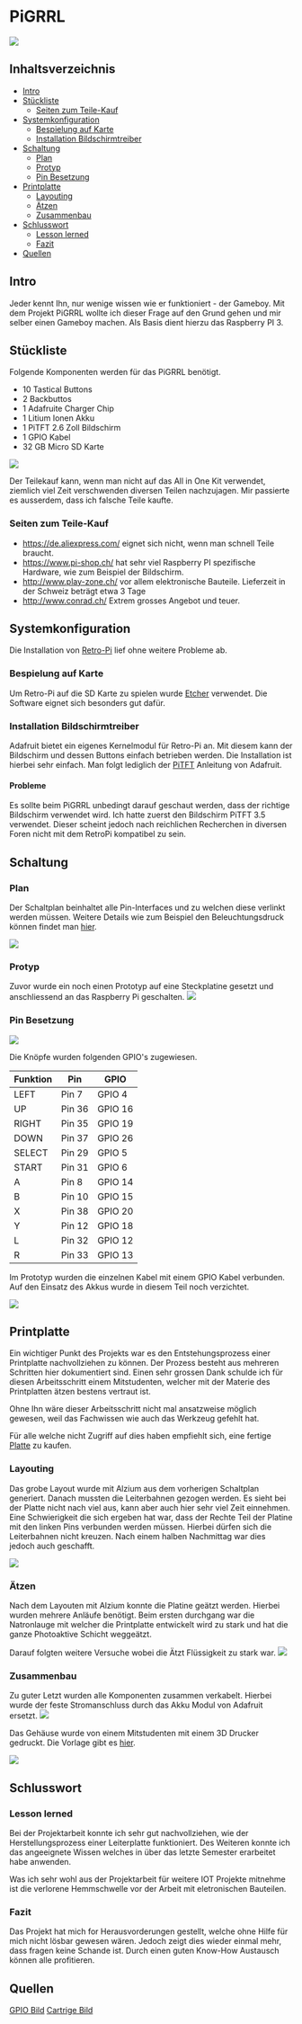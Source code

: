 # PiGRRL
![](res/cartridge.png?raw=true)
## Inhaltsverzeichnis

- [Intro](#t1)
- [Stückliste](#t2)
    - [Seiten zum Teile-Kauf](#t2-1)
- [Systemkonfiguration](#t3)
    - [Bespielung auf Karte](#t3-1)
    - [Installation Bildschirmtreiber](#t3-2)
- [Schaltung](#t4)
    - [Plan](#t4-1)
    - [Protyp](#t4-2)
    - [Pin Besetzung](#t4-3)
- [Printplatte](#t5)
    - [Layouting](#t5-1)
    - [Ätzen](#t5-2)
    - [Zusammenbau](#t5-3)
- [Schlusswort](#t6)
    - [Lesson lerned](#t6-1)
    - [Fazit](#t6-2)
- [Quellen](#t7)

## Intro <a name="t1">
Jeder kennt Ihn, nur wenige wissen wie er funktioniert - der Gameboy.
Mit dem Projekt PiGRRL wollte ich dieser Frage auf den Grund gehen und mir selber einen Gameboy machen.
Als Basis dient hierzu das Raspberry PI 3.

## Stückliste <a name="t2">
Folgende Komponenten werden für das PiGRRL benötigt. 

- 10 Tastical Buttons
- 2 Backbuttos
- 1 Adafruite Charger Chip
- 1 Litium Ionen Akku
- 1 PiTFT 2.6 Zoll Bildschirm
- 1 GPIO Kabel
- 32 GB Micro SD Karte

![](res/teile.jpg?raw=true)

Der Teilekauf kann, wenn man nicht auf das All in One Kit verwendet, 
ziemlich viel Zeit verschwenden diversen Teilen nachzujagen.
Mir passierte es ausserdem, dass ich falsche Teile kaufte.

### Seiten zum Teile-Kauf <a name="t2-1">
- https://de.aliexpress.com/ eignet sich nicht, wenn man schnell Teile braucht.
- https://www.pi-shop.ch/ hat sehr viel Raspberry PI spezifische Hardware, wie zum Beispiel der Bildschirm.
- http://www.play-zone.ch/ vor allem elektronische Bauteile. Lieferzeit in der Schweiz beträgt etwa 3 Tage
- http://www.conrad.ch/ Extrem grosses Angebot und teuer.


## Systemkonfiguration <a name="t3">
Die Installation von [Retro-Pi](https://retropie.org.uk/download/) lief ohne weitere Probleme ab. 

### Bespielung auf Karte <a name="t3-1">
Um Retro-Pi auf die SD Karte zu spielen wurde [Etcher](https://etcher.io/) verwendet. 
Die Software eignet sich besonders gut dafür.

### Installation Bildschirmtreiber <a name="t3-2">
Adafruit bietet ein eigenes Kernelmodul für Retro-Pi an. 
Mit diesem kann der Bildschirm und dessen Buttons einfach betrieben werden.
Die Installation ist hierbei sehr einfach. Man folgt lediglich der
[PiTFT](https://learn.adafruit.com/running-opengl-based-games-and-emulators-on-adafruit-pitft-displays/pitft-setup)
Anleitung von Adafruit.

#### Probleme <a name="t3-2-1">
Es sollte beim PiGRRL unbedingt darauf geschaut werden, dass der richtige Bildschirm verwendet wird. 
Ich hatte zuerst den Bildschirm PiTFT 3.5 verwendet. 
Dieser scheint jedoch nach reichlichen Recherchen in diversen Foren nicht mit dem RetroPi kompatibel zu sein.

## Schaltung <a name="t4">
### Plan <a name="t4-1">
Der Schaltplan beinhaltet alle Pin-Interfaces und zu welchen diese verlinkt werden müssen.
Weitere Details wie zum Beispiel den Beleuchtungsdruck können findet man [hier](res/PiGrrl.PDF).

![](res/schaltplan.png?raw=true)

### Protyp <a name="t4-2">
Zuvor wurde ein noch einen Prototyp auf eine Steckplatine gesetzt und anschliessend an das Raspberry Pi geschalten.
![](res/plain_plate.jpeg?raw=true)

### Pin Besetzung <a name="t4-3">
![](res/gpios.png?raw=true)

Die Knöpfe wurden folgenden GPIO's zugewiesen.

Funktion | Pin | GPIO
--- | --- | ---
LEFT|Pin 7 |GPIO 4
UP|Pin 36|GPIO 16
RIGHT|Pin 35|GPIO 19
DOWN|Pin 37|GPIO 26
SELECT|Pin 29|GPIO 5
START|Pin 31|GPIO 6
A|Pin 8|GPIO 14
B|Pin 10|GPIO 15
X|Pin 38|GPIO 20
Y|Pin 12|GPIO 18
L|Pin 32|GPIO 12
R|Pin 33|GPIO 13


Im Prototyp wurden die einzelnen Kabel mit einem GPIO Kabel verbunden.
Auf den Einsatz des Akkus wurde in diesem Teil noch verzichtet.

![](res/prototyp.jpg?raw=true)
## Printplatte <a name="t5">
Ein wichtiger Punkt des Projekts war es den Entstehungsprozess einer Printplatte nachvollziehen zu können.
Der Prozess besteht aus mehreren Schritten hier dokumentiert sind.
Einen sehr grossen Dank schulde ich für diesen Arbeitsschritt einem Mitstudenten, 
welcher mit der Materie des Printplatten ätzen bestens vertraut ist. 

Ohne Ihn wäre dieser Arbeitsschritt nicht mal ansatzweise möglich gewesen, weil das Fachwissen wie auch das Werkzeug gefehlt hat.

Für alle welche nicht Zugriff auf dies haben empfiehlt sich, eine fertige [Platte](https://www.adafruit.com/product/3015)
zu kaufen.

### Layouting <a name="t5-1">
Das grobe Layout wurde mit Alzium aus dem vorherigen Schaltplan generiert.
Danach mussten die Leiterbahnen gezogen werden. Es sieht bei der Platte nicht nach viel aus, 
kann aber auch hier sehr viel Zeit einnehmen. 
Eine Schwierigkeit die sich ergeben hat war, dass der Rechte Teil der Platine mit den linken Pins verbunden werden müssen.
Hierbei dürfen sich die Leiterbahnen nicht kreuzen. Nach einem halben Nachmittag war dies jedoch auch geschafft.

![](res/layout.png?raw=true)

### Ätzen <a name="t5-2">
Nach dem Layouten mit Alzium konnte die Platine geätzt werden. Hierbei wurden mehrere Anläufe benötigt.
Beim ersten durchgang war die Natronlauge mit welcher die Printplatte entwickelt wird zu stark und hat die ganze Photoaktive Schicht weggeätzt.

Darauf folgten weitere Versuche wobei die Ätzt Flüssigkeit zu stark war.
![](res/leiterplatte.jpeg?raw=true)

### Zusammenbau <a name="t5-3">
Zu guter Letzt wurden alle Komponenten zusammen verkabelt. 
Hierbei wurde der feste Stromanschluss durch das Akku Modul von Adafruit ersetzt.
![](res/zusammenbau.jpg?raw=true)

Das Gehäuse wurde von einem Mitstudenten mit einem 3D Drucker gedruckt.
Die Vorlage gibt es [hier](https://www.thingiverse.com/thing:382485).

![](res/final_gameboy.jpg?raw=true)

## Schlusswort <a name="t6">
### Lesson lerned <a name="t6-1">
Bei der Projektarbeit konnte ich sehr gut nachvollziehen, wie der Herstellungsprozess einer Leiterplatte funktioniert.
Des Weiteren konnte ich das angeeignete Wissen welches in über das letzte Semester erarbeitet habe anwenden.

Was ich sehr wohl aus der Projektarbeit für weitere IOT Projekte mitnehme ist die verlorene Hemmschwelle vor der Arbeit mit eletronischen Bauteilen.

### Fazit <a name="t6-2">
Das Projekt hat mich for Herausvorderungen gestellt, welche ohne Hilfe für mich nicht lösbar gewesen wären.
Jedoch zeigt dies wieder einmal mehr, dass fragen keine Schande ist. Durch einen guten Know-How Austausch können alle profitieren.

## Quellen <a name="t7">
[GPIO Bild](http://pi4j.com/pins/model-3b-rev1.html)
[Cartrige Bild](https://www.theverge.com/2016/4/7/11383166/this-hacked-game-boy-hides-a-raspberry-pi-and-hundreds-of-games)
